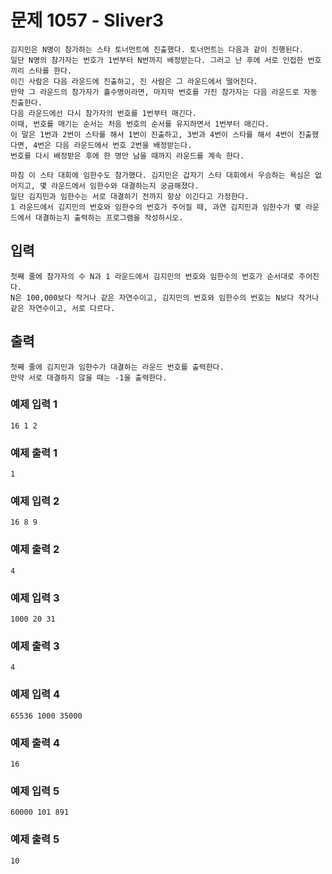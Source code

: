 # 문제 1057 - Sliver3
    김지민은 N명이 참가하는 스타 토너먼트에 진출했다. 토너먼트는 다음과 같이 진행된다. 
    일단 N명의 참가자는 번호가 1번부터 N번까지 배정받는다. 그러고 난 후에 서로 인접한 번호끼리 스타를 한다. 
    이긴 사람은 다음 라운드에 진출하고, 진 사람은 그 라운드에서 떨어진다. 
    만약 그 라운드의 참가자가 홀수명이라면, 마지막 번호를 가진 참가자는 다음 라운드로 자동 진출한다. 
    다음 라운드에선 다시 참가자의 번호를 1번부터 매긴다. 
    이때, 번호를 매기는 순서는 처음 번호의 순서를 유지하면서 1번부터 매긴다. 
    이 말은 1번과 2번이 스타를 해서 1번이 진출하고, 3번과 4번이 스타를 해서 4번이 진출했다면, 4번은 다음 라운드에서 번호 2번을 배정받는다. 
    번호를 다시 배정받은 후에 한 명만 남을 때까지 라운드를 계속 한다.
    
    마침 이 스타 대회에 임한수도 참가했다. 김지민은 갑자기 스타 대회에서 우승하는 욕심은 없어지고, 몇 라운드에서 임한수와 대결하는지 궁금해졌다. 
    일단 김지민과 임한수는 서로 대결하기 전까지 항상 이긴다고 가정한다. 
    1 라운드에서 김지민의 번호와 임한수의 번호가 주어질 때, 과연 김지민과 임한수가 몇 라운드에서 대결하는지 출력하는 프로그램을 작성하시오.

## 입력
    첫째 줄에 참가자의 수 N과 1 라운드에서 김지민의 번호와 임한수의 번호가 순서대로 주어진다. 
    N은 100,000보다 작거나 같은 자연수이고, 김지민의 번호와 임한수의 번호는 N보다 작거나 같은 자연수이고, 서로 다르다.

## 출력
    첫째 줄에 김지민과 임한수가 대결하는 라운드 번호를 출력한다. 
    만약 서로 대결하지 않을 때는 -1을 출력한다.

### 예제 입력 1
    16 1 2
### 예제 출력 1
    1
### 예제 입력 2
    16 8 9
### 예제 출력 2
    4
### 예제 입력 3
    1000 20 31
### 예제 출력 3
    4
### 예제 입력 4
    65536 1000 35000
### 예제 출력 4
    16
### 예제 입력 5
    60000 101 891
### 예제 출력 5
    10